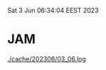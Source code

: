 Sat  3 Jun 06:34:04 EEST 2023
# JAM
<a href='./cache/202306/03_06.log'>./cache/202306/03_06.log</a>
